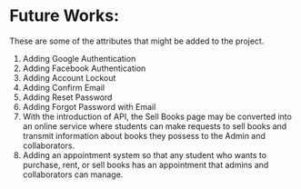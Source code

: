 # Future Works:

These are some of the attributes that might be added to the project.<br>

1. Adding Google Authentication
2. Adding Facebook Authentication
3. Adding Account Lockout
4. Adding Confirm Email
5. Adding Reset Password
6. Adding Forgot Password with Email
7. With the introduction of API, the Sell Books page may be converted into an online service where students can make requests to sell books and transmit information about books they possess to the Admin and collaborators.
8. Adding an appointment system so that any student who wants to purchase, rent, or sell books has an appointment that admins and collaborators can manage.
